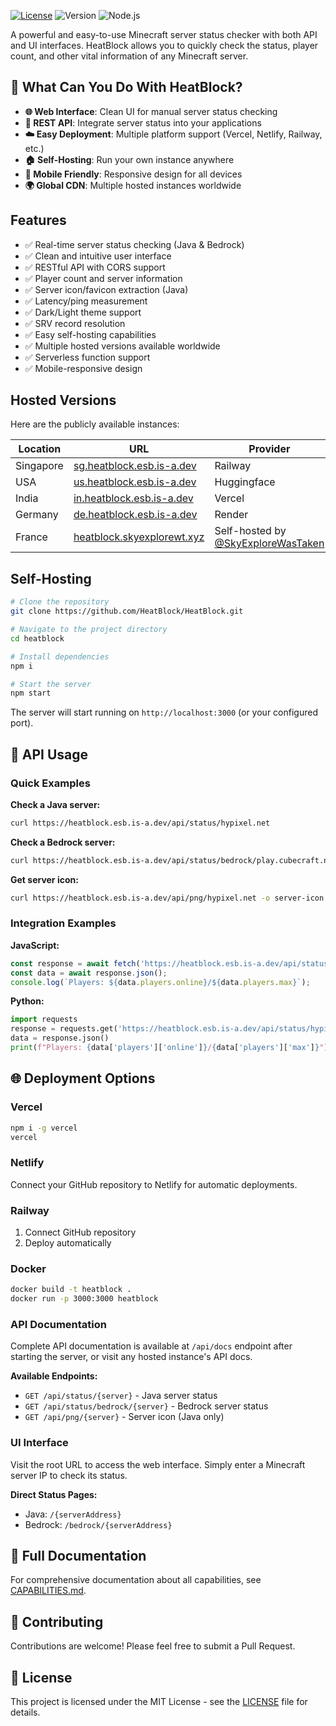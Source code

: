 [![License](https://img.shields.io/badge/license-MIT-blue.svg)](https://github.com/HeatBlock/HeatBlock/blob/main/LICENSE)
![Version](https://img.shields.io/badge/version-1.0.0-green.svg)
![Node.js](https://img.shields.io/badge/node.js-16+-brightgreen.svg)

A powerful and easy-to-use Minecraft server status checker with both API and UI interfaces. HeatBlock allows you to quickly check the status, player count, and other vital information of any Minecraft server.

## 🚀 What Can You Do With HeatBlock?

- **🌐 Web Interface**: Clean UI for manual server status checking
- **🔌 REST API**: Integrate server status into your applications  
- **☁️ Easy Deployment**: Multiple platform support (Vercel, Netlify, Railway, etc.)
- **🏠 Self-Hosting**: Run your own instance anywhere
- **📱 Mobile Friendly**: Responsive design for all devices
- **🌍 Global CDN**: Multiple hosted instances worldwide

## Features

- ✅ Real-time server status checking (Java & Bedrock)
- ✅ Clean and intuitive user interface
- ✅ RESTful API with CORS support
- ✅ Player count and server information
- ✅ Server icon/favicon extraction (Java)
- ✅ Latency/ping measurement
- ✅ Dark/Light theme support
- ✅ SRV record resolution
- ✅ Easy self-hosting capabilities
- ✅ Multiple hosted versions available worldwide
- ✅ Serverless function support
- ✅ Mobile-responsive design

## Hosted Versions

Here are the publicly available instances:

| Location | URL | Provider |
|----------|-----|----------|
| Singapore | [sg.heatblock.esb.is-a.dev](https://sg.heatblock.esb.is-a.dev) | Railway |
| USA | [us.heatblock.esb.is-a.dev](https://us.heatblock.esb.is-a.dev) | Huggingface |
| India | [in.heatblock.esb.is-a.dev](https://in.heatblock.esb.is-a.dev) | Vercel |
| Germany | [de.heatblock.esb.is-a.dev](https://de.heatblock.esb.is-a.dev) | Render |
| France | [heatblock.skyexplorewt.xyz](https://heatblock.skyexplorewt.xyz) | Self-hosted by [@SkyExploreWasTaken](https://github.com/SkyExploreWasTaken) |

## Self-Hosting

```bash
# Clone the repository
git clone https://github.com/HeatBlock/HeatBlock.git

# Navigate to the project directory
cd heatblock

# Install dependencies
npm i

# Start the server
npm start
```

The server will start running on `http://localhost:3000` (or your configured port).

## 🔌 API Usage

### Quick Examples

**Check a Java server:**
```bash
curl https://heatblock.esb.is-a.dev/api/status/hypixel.net
```

**Check a Bedrock server:**
```bash
curl https://heatblock.esb.is-a.dev/api/status/bedrock/play.cubecraft.net:19132
```

**Get server icon:**
```bash
curl https://heatblock.esb.is-a.dev/api/png/hypixel.net -o server-icon.png
```

### Integration Examples

**JavaScript:**
```javascript
const response = await fetch('https://heatblock.esb.is-a.dev/api/status/hypixel.net');
const data = await response.json();
console.log(`Players: ${data.players.online}/${data.players.max}`);
```

**Python:**
```python
import requests
response = requests.get('https://heatblock.esb.is-a.dev/api/status/hypixel.net')
data = response.json()
print(f"Players: {data['players']['online']}/{data['players']['max']}")
```

## 🌐 Deployment Options

### Vercel
```bash
npm i -g vercel
vercel
```

### Netlify
Connect your GitHub repository to Netlify for automatic deployments.

### Railway
1. Connect GitHub repository
2. Deploy automatically

### Docker
```bash
docker build -t heatblock .
docker run -p 3000:3000 heatblock
```

### API Documentation

Complete API documentation is available at `/api/docs` endpoint after starting the server, or visit any hosted instance's API docs.

**Available Endpoints:**
- `GET /api/status/{server}` - Java server status
- `GET /api/status/bedrock/{server}` - Bedrock server status  
- `GET /api/png/{server}` - Server icon (Java only)

### UI Interface

Visit the root URL to access the web interface. Simply enter a Minecraft server IP to check its status.

**Direct Status Pages:**
- Java: `/{serverAddress}`
- Bedrock: `/bedrock/{serverAddress}`

## 📖 Full Documentation

For comprehensive documentation about all capabilities, see [CAPABILITIES.md](./CAPABILITIES.md).

## 🤝 Contributing

Contributions are welcome! Please feel free to submit a Pull Request.

## 📄 License

This project is licensed under the MIT License - see the [LICENSE](LICENSE) file for details.


